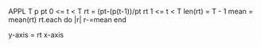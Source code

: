 APPL T p
pt 0 <= t < T
rt = (pt-(p(t-1))/pt
rt 1 <= t < T
len(rt) = T - 1
mean = mean(rt)
rt.each do |r|
	r-=mean
end

y-axis = rt
x-axis

